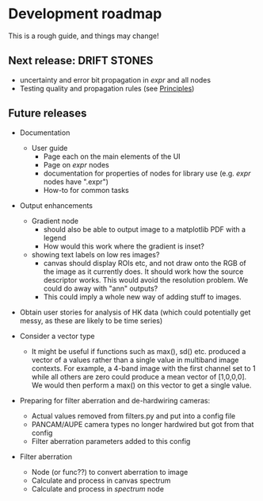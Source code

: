 # Development roadmap

This is a rough guide, and things may change!

## Next release: DRIFT STONES

* uncertainty and error bit propagation in *expr* and all nodes 
* Testing quality and propagation rules (see [Principles](/userguide/principles))

## Future releases

* Documentation
    * User guide
        * Page each on the main elements of the UI
        * Page on *expr* nodes
        * documentation for properties of nodes for library use (e.g. *expr* nodes have ".expr")
        * How-to for common tasks
        
* Output enhancements
    * Gradient node 
        * should also be able to output image to a matplotlib PDF with a legend
        * How would this work where the gradient is inset?
    * showing text labels on low res images?
        * canvas should display ROIs etc, and not draw onto the RGB of the image as it currently does.
        It should work how the source descriptor works.
        This would avoid the resolution problem. We could do away with "ann" outputs?
        * This could imply a whole new way of adding stuff to images.

* Obtain user stories for analysis of HK data (which could potentially
get messy, as these are likely to be time series)

* Consider a vector type
    * It might be useful if functions
    such as max(), sd() etc. produced a vector of a values
    rather than a single value in multiband image contexts. For example,
    a 4-band image with the first channel set to 1 while all others are zero
    could produce a mean vector of [1,0,0,0]. We would then perform a max()
    on this vector to get a single value.
    

* Preparing for filter aberration and de-hardwiring cameras:
    * Actual values removed from filters.py and put into a config file
    * PANCAM/AUPE camera types no longer hardwired but got from that config
    * Filter aberration parameters added to this config

* Filter aberration
    * Node (or func??) to convert aberration to image
    * Calculate and process in canvas spectrum
    * Calculate and process in *spectrum* node
